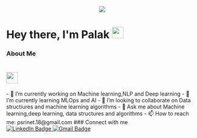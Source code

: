 <div id="header" align="center">
  <img src="https://media.giphy.com/media/NgurY1o4z080Jfoyzw/giphy.gif"/>
</div>

<h1> 
  Hey there, I'm Palak
  <img src="https://media.giphy.com/media/w1OBpBd7kJqHrJnJ13/giphy.gif" width="30px"/>
</h1>

### About Me
<h1> 
   <img src="https://media.giphy.com/media/w1OBpBd7kJqHrJnJ13/giphy.gif" width="30px"/>
</h1>
- 🔭 I’m currently working on Machine learning,NLP and Deep learning
- 🌱 I’m currently learning MLOps and AI
- 👯 I’m looking to collaborate on Data structiures and machine learning algorithms
- 💬 Ask me about Machine learning,deep learning, data structures and algorithms
- 📫 How to reach me: psrinet.18@gmail.com
### Connect with me
<div id="badges">
  <a href="https://www.linkedin.com/in/palak-singh-4b9294220/">
    <img src="https://img.shields.io/badge/LinkedIn-blue?style=for-the-badge&logo=linkedin&logoColor=white" alt="LinkedIn Badge"/>
  </a>
  <a href="psrinet.18@gmail.com">
    <img src="https://img.shields.io/badge/Gmail-red?style=for-the-badge&logo=gmail&logoColor=white" alt="Gmail Badge"/>
  </a>
</div>

<!--
**singhpalak18/singhpalak18** is a ✨ _special_ ✨ repository because its `README.md` (this file) appears on your GitHub profile.
-->
>
